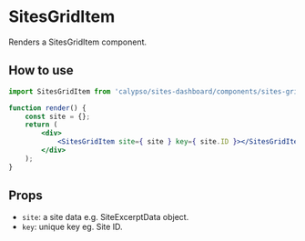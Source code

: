 # SitesGridItem

Renders a SitesGridItem component.

## How to use

```jsx
import SitesGridItem from 'calypso/sites-dashboard/components/sites-grid-item';

function render() {
	const site = {};
	return (
		<div>
            <SitesGridItem site={ site } key={ site.ID }></SitesGridItem>
		</div>
	);
}
```

## Props

- `site`: a site data  e.g. SiteExcerptData object.
- `key`: unique key eg. Site ID.
